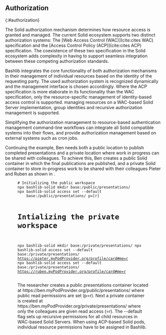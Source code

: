 ## Authorization
{:#authorization}

<!-- * As Solid supports two authorization specifications, we support the management using both specifications, using the INRUPT AUthentication libraries. -->
<!-- * The AC mechanism is discovered on the fly -->
<!-- * For managing Access Control Resources, we do not support the full suite of functionality yet, only the Universal API by INRUPT tooling. -->

<!-- TODO PC: don’t cite a spec: create a footnote instead. -->
The Solid authorization mechanism determines how resource access is granted and managed.
The current Solid ecosystem supports two distinct authorization systems: 
The [Web Access Control (WAC)](cite:cites WAC) specification and 
the [Access Control Policy (ACP)](cite:cites ACP) specification. 
The coexistence of these two specification in the Solid ecosystem 
adds complexity in having to support seamless integration between
these competing authorization standards.

Bashlib integrates the core functionality of both authorization mechanisms 
in their management of individual resources based on the identity of the
requesting party. The used authorization system is recognized dynamically
and the management interface is chosen accordingly.
Where the ACP specification is more elaborate in its functionality than the
WAC specification, only the resource-specific management of identity-based
access control is supported. managing resources on a WAC-based Solid Server
implementation, group identities and recursive authorization management is supported.

<!-- Should we mention Inrupt here? -->
<!-- leveraging the [Inrupt authentication library](todo: footnote) to implement permission management, -->
<!-- 

For modifying access permissions, BashLib currently supports the Universal API provided by Inrupt’s tooling. While this does not yet encompass the full range of functionality available for managing Access Control Resources (ACRs), it provides a streamlined way to handle common authorization tasks. This allows users to interact with Solid’s access control models without needing to manually configure complex permission structures. -->

Simplifying the authorization management to resource-based authentication management
command-line workflows can integrate all Solid compatible systems into their flows,
and provide authorization management based on external systems such as cron jobs.

Continuing the example, Ben needs both a public location to 
publish completed presentations and a private location 
where work in progress can be shared with colleagues.
To achieve this, Ben creates a public Solid container
in which the final publications are published, 
and a private Solid container to store in-progress work
to be shared with their colleagues Pieter and Ruben as shown in [](#auth-listing).

<figure id="auth-listing" class="listing">
<pre style="font-size: 14px"><code># Initializing the public workspace
npx bashlib-solid mkdir base:/public/presentations/
npx bashlib-solid access set --default 
    base:/public/presentations/ p=[r]

# Intializing the private workspace
npx bashlib-solid mkdir base:/private/presentations/
npx bashlib-solid access set --default 
    base:/private/presentations/ https://pieter.myPodProvider.org/profile/card#me=r
npx bashlib-solid access set --default 
    base:/private/presentations/ https://ruben.myPodProvider.org/profile/card#me=r
</code></pre>
<figcaption markdown="block">
The researcher creates a public presentations container located at https://ben.myPodProvider.org/public/presentations/
where public read permissions are set (p=r).
Next a private container is created at https://ben.myPodProvider.org/private/presentations/
where only the colleagues are given read access (<id>=r).
The --default flag sets up recursive permissions for all child resources in WAC-based Solid Servers.
When using ACP-based Solid pods, individual resource permissions have to be assigned in Bashlib.
</figcaption>
</figure>
